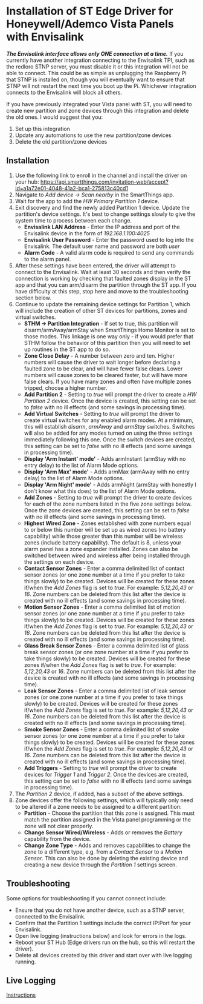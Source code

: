 # Installation of ST Edge Driver for Honeywell/Ademco Vista Panels with Envisalink

***The Envisalink interface allows only ONE connection at a time.*** If you currently have another integration connecting to the Envisalink TPI, such as the redloro STNP server, you must disable it or this integration will not be able to connect. This could be as simple as unplugging the Raspberry Pi that STNP is installed on, though you will eventually want to ensure that STNP will not restart the next time you boot up the Pi. Whichever integration connects to the Envisalink will block all others.

If you have previously integrated your Vista panel with ST, you will need to create new partition and zone devices through this integration and delete the old ones. I would suggest that you:

1. Set up this integration
2. Update any automations to use the new partition/zone devices
3. Delete the old partition/zone devices

## Installation

1. Use the following link to enroll in the channel and install the driver on your hub: https://api.smartthings.com/invitation-web/accept?id=a1a72e01-4048-41a2-bca1-275813c40cd1
2. Navigate to *Add device → Scan nearby* in the SmartThings app.
3. Wait for the app to add the *HW Primary Partition 1* device.
4. Exit discovery and find the newly added Partition 1 device. Update the partition's device settings. It's best to change settings slowly to give the system time to process between each change.
   - **Envisalink LAN Address** - Enter the IP address and port of the Envisalink device in the form of *192.168.1.100:4025*
   - **Envisalink User Password** - Enter the password used to log  into the Envisalink. The default user name and password are both *user*
   - **Alarm Code** - A valid alarm code is required to send any commands to the alarm panel.
5. After these settings have been entered, the driver will attempt to connect to the Envisalink. Wait at least 30 seconds and then verify the connection is working by checking that faulted zones display in the ST app and that you can arm/disarm the partition through the ST app. If you have difficulty at this step, stop here and move to the troubleshooting section below.
6. Continue to update the remaining device settings for Partition 1, which will include the creation of other ST devices for partitions, zones and virtual switches.
   - **STHM -> Partition Integration** - If set to true, this partition will disarm/armAway/armStay when SmartThings Home Monitor is set to those modes. This linkage is one way only - if you would prefer that STHM follow the behavior of this partition then you will need to set up routines in the ST app to do so.
   - **Zone Close Delay** - A number between zero and ten. Higher numbers will cause the driver to wait longer before declaring a faulted zone to be clear, and will have fewer false clears. Lower numbers will cause zones to be cleared faster, but will have more false clears. If you have many zones and often have multiple zones tripped, choose a higher number.
   - **Add Partition 2** - Setting to *true* will prompt the driver to create a *HW Partition 2* device. Once the device is created, this setting can be set to *false* with no ill effects (and some savings in processing time).
   - **Add Virtual Switches** - Setting to *true* will prompt the driver to create virtual switches for any enabled alarm modes. At a minimum, this will establish *disarm*, *armAway* and *armStay* switches. Switches will also be added for any modes turned on using the three settings immediately following this one. Once the switch devices are created, this setting can be set to *false* with no ill effects (and some savings in processing time).
   - **Display 'Arm Instant' mode'** - Adds armInstant (armStay with no entry delay) to the list of Alarm Mode options.
   - **Display 'Arm Max' mode'** - Adds armMax (armAway with no entry delay) to the list of Alarm Mode options.
   - **Display 'Arm Night' mode'** - Adds armNight (armStay with honestly I don't know what this does) to the list of Alarm Mode options.
   - **Add Zones** - Setting to *true* will prompt the driver to create devices for each of the zone numbers listed in the five zone settings below. Once the zone devices are created, this setting can be set to *false* with no ill effects (and some savings in processing time).
   - **Highest Wired Zone** - Zones established with zone numbers equal to or below this number will be set up as wired zones (no battery capability) while those greater than this number will be wireless zones (include battery capability). The default is 8, unless your alarm panel has a zone expander installed. Zones can also be switched between wired and wireless after being installed through the settings on each device.
   - **Contact Sensor Zones** - Enter a comma delimited list of contact sensor zones (or one zone number at a time if you prefer to take things slowly) to be created. Devices will be created for these zones if/when the *Add Zones* flag is set to *true*. For example: *5,12,20,43* or *16*. Zone numbers can be deleted from this list after the device is created with no ill effects (and some savings in processing time).
   - **Motion Sensor Zones** - Enter a comma delimited list of motion sensor zones (or one zone number at a time if you prefer to take things slowly) to be created. Devices will be created for these zones if/when the *Add Zones* flag is set to *true*. For example: *5,12,20,43* or *16*. Zone numbers can be deleted from this list after the device is created with no ill effects (and some savings in processing time).
   - **Glass Break Sensor Zones** - Enter a comma delimited list of glass break sensor zones (or one zone number at a time if you prefer to take things slowly) to be created. Devices will be created for these zones if/when the *Add Zones* flag is set to *true*. For example: *5,12,20,43* or *16*. Zone numbers can be deleted from this list after the device is created with no ill effects (and some savings in processing time).
   - **Leak Sensor Zones** - Enter a comma delimited list of leak sensor zones (or one zone number at a time if you prefer to take things slowly) to be created. Devices will be created for these zones if/when the *Add Zones* flag is set to *true*. For example: *5,12,20,43* or *16*. Zone numbers can be deleted from this list after the device is created with no ill effects (and some savings in processing time).
   - **Smoke Sensor Zones** - Enter a comma delimited list of smoke sensor zones (or one zone number at a time if you prefer to take things slowly) to be created. Devices will be created for these zones if/when the *Add Zones* flag is set to *true*. For example: *5,12,20,43* or *16*. Zone numbers can be deleted from this list after the device is created with no ill effects (and some savings in processing time).
   - **Add Triggers** - Setting to *true* will prompt the driver to create devices for *Trigger 1* and *Trigger 2*. Once the devices are created, this setting can be set to *false* with no ill effects (and some savings in processing time).
7. The *Partition 2* device, if added, has a subset of the above settings.
8. Zone devices offer the following settings, which will typically only need to be altered if a zone needs to be assigned to a different partition:
   - **Partition** - Choose the partition that this zone is assigned. This must match the partition assigned in the Vista panel programming or the zone will not clear properly.
   - **Change Sensor Wired/Wireless** - Adds or removes the *Battery* capability from the device.
   - **Change Zone Type** - Adds and removes capabilities to change the zone to a different type, e.g. from a *Contact Sensor* to a *Motion Sensor*. This can also be done by deleting the existing device and creating a new device through the *Partition 1* settings screen.

## Troubleshooting

Some options for troubleshooting if you cannot connect include:

- Ensure that you do not have another device, such as a STNP server, connected to the Envisalink.
- Confirm that the Partition 1 settings include the correct IP:Port for your Envisalink.
- Open live logging (instructions below) and look for errors in the logs.
- Reboot your ST Hub (Edge drivers run on the hub, so this will restart the driver).
- Delete all devices created by this driver and start over with live logging running.

## Live Logging
[Instructions](../../LIVELOGGING.md)